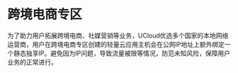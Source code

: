 # 跨境电商专区

为了助力用户拓展跨境电商、社媒营销等业务，UCloud优选多个国家的本地网络运营商，用户在跨境电商专区创建的轻量云应用主机会在公网IP地址上额外绑定一个静态独享IP。避免因为IP问题，导致流量被限等情况，防范未知风险，保障用户业务的正常进行。

